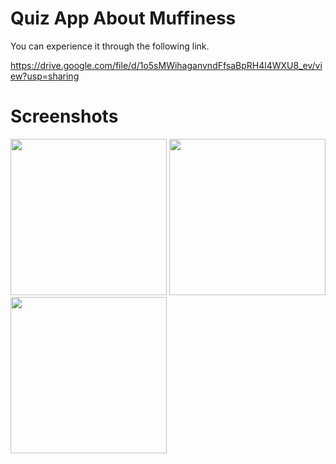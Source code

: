 # Quiz App About Muffiness 

You can experience it through the following link.

https://drive.google.com/file/d/1o5sMWihaganvndFfsaBpRH4l4WXU8_ev/view?usp=sharing

# Screenshots


<img src=https://i.ibb.co/3FYtqjM/quiz-screen1.jpg, width=250>  <img src=https://i.ibb.co/RQc5cJs/quiz-screen2.jpg, width=250>  <img src=https://i.ibb.co/LZdptxz/quiz-screen3.jpg, width=250>
